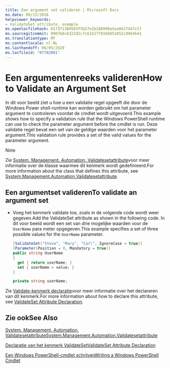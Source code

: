 ```yaml
---
title: Een argument set valideren | Microsoft Docs
ms.date: 09/13/2016
helpviewer_keywords:
- ValidateSet attribute, example
ms.openlocfilehash: 6173f1380583f5b27e2b188990a5ea041f447c57
ms.sourcegitcommit: 0907b8c6322d2c7c61b17f8168d53452c8964b41
ms.translationtype: MT
ms.contentlocale: nl-NL
ms.lasthandoff: 08/05/2020
ms.locfileid: "87782001"
---
```

# <a name="how-to-validate-an-argument-set"></a><span data-ttu-id="d8f8c-102">Een argumentenreeks valideren</span><span class="sxs-lookup"><span data-stu-id="d8f8c-102">How to Validate an Argument Set</span></span>

<span data-ttu-id="d8f8c-103">In dit voor beeld ziet u hoe u een validatie regel opgeeft die door de Windows Power shell-runtime kan worden gebruikt om het parameter argument te controleren voordat de cmdlet wordt uitgevoerd.</span><span class="sxs-lookup"><span data-stu-id="d8f8c-103">This example shows how to specify a validation rule that the Windows PowerShell runtime can use to check the parameter argument before the cmdlet is run.</span></span> <span data-ttu-id="d8f8c-104">Deze validatie regel bevat een set van de geldige waarden voor het parameter argument.</span><span class="sxs-lookup"><span data-stu-id="d8f8c-104">This validation rule provides a set of the valid values for the parameter argument.</span></span>

> [!NOTE]
> <span data-ttu-id="d8f8c-105">Zie [System. Management. Automation. Validatesetattribute](/dotnet/api/System.Management.Automation.ValidateSetAttribute)voor meer informatie over de klasse waarmee dit kenmerk wordt gedefinieerd.</span><span class="sxs-lookup"><span data-stu-id="d8f8c-105">For more information about the class that defines this attribute, see [System.Management.Automation.Validatesetattribute](/dotnet/api/System.Management.Automation.ValidateSetAttribute).</span></span>

## <a name="to-validate-an-argument-set"></a><span data-ttu-id="d8f8c-106">Een argumentset valideren</span><span class="sxs-lookup"><span data-stu-id="d8f8c-106">To validate an argument set</span></span>

- <span data-ttu-id="d8f8c-107">Voeg het kenmerk validate toe, zoals in de volgende code wordt weer gegeven.</span><span class="sxs-lookup"><span data-stu-id="d8f8c-107">Add the ValidateSet attribute as shown in the following code.</span></span> <span data-ttu-id="d8f8c-108">In dit voor beeld wordt een set van drie mogelijke waarden voor de `UserName` para meter opgegeven.</span><span class="sxs-lookup"><span data-stu-id="d8f8c-108">This example specifies a set of three possible values for the `UserName` parameter.</span></span>

    ```csharp
    [ValidateSet("Steve", "Mary", "Carl", IgnoreCase = true)]
    [Parameter(Position = 0, Mandatory = true)]
    public string UserName
    {
      get { return userName; }
      set { userName = value; }
    }

    private string userName;
    ```

<span data-ttu-id="d8f8c-109">Zie [Validate-kenmerk declaratie](./validateset-attribute-declaration.md)voor meer informatie over het declareren van dit kenmerk.</span><span class="sxs-lookup"><span data-stu-id="d8f8c-109">For more information about how to declare this attribute, see [ValidateSet Attribute Declaration](./validateset-attribute-declaration.md).</span></span>

## <a name="see-also"></a><span data-ttu-id="d8f8c-110">Zie ook</span><span class="sxs-lookup"><span data-stu-id="d8f8c-110">See Also</span></span>

[<span data-ttu-id="d8f8c-111">System. Management. Automation. Validatesetattribute</span><span class="sxs-lookup"><span data-stu-id="d8f8c-111">System.Management.Automation.Validatesetattribute</span></span>](/dotnet/api/System.Management.Automation.ValidateSetAttribute)

[<span data-ttu-id="d8f8c-112">Declaratie van het kenmerk ValidateSet</span><span class="sxs-lookup"><span data-stu-id="d8f8c-112">ValidateSet Attribute Declaration</span></span>](./validateset-attribute-declaration.md)

[<span data-ttu-id="d8f8c-113">Een Windows PowerShell-cmdlet schrijven</span><span class="sxs-lookup"><span data-stu-id="d8f8c-113">Writing a Windows PowerShell Cmdlet</span></span>](./writing-a-windows-powershell-cmdlet.md)
